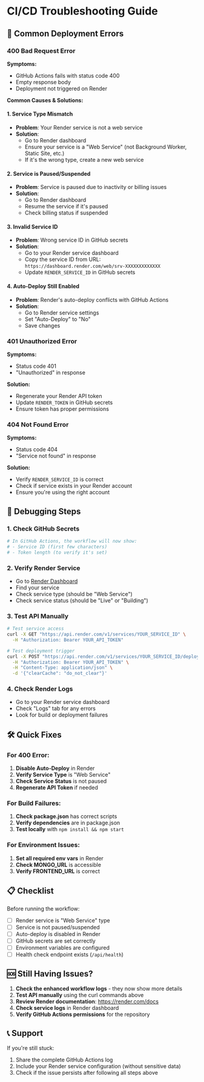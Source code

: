 # CI/CD Troubleshooting Guide

## 🚨 Common Deployment Errors

### 400 Bad Request Error

**Symptoms:**
- GitHub Actions fails with status code 400
- Empty response body
- Deployment not triggered on Render

**Common Causes & Solutions:**

#### 1. **Service Type Mismatch**
- **Problem**: Your Render service is not a web service
- **Solution**: 
  - Go to Render dashboard
  - Ensure your service is a "Web Service" (not Background Worker, Static Site, etc.)
  - If it's the wrong type, create a new web service

#### 2. **Service is Paused/Suspended**
- **Problem**: Service is paused due to inactivity or billing issues
- **Solution**:
  - Go to Render dashboard
  - Resume the service if it's paused
  - Check billing status if suspended

#### 3. **Invalid Service ID**
- **Problem**: Wrong service ID in GitHub secrets
- **Solution**:
  - Go to your Render service dashboard
  - Copy the service ID from URL: `https://dashboard.render.com/web/srv-XXXXXXXXXXXXX`
  - Update `RENDER_SERVICE_ID` in GitHub secrets

#### 4. **Auto-Deploy Still Enabled**
- **Problem**: Render's auto-deploy conflicts with GitHub Actions
- **Solution**:
  - Go to Render service settings
  - Set "Auto-Deploy" to "No"
  - Save changes

### 401 Unauthorized Error

**Symptoms:**
- Status code 401
- "Unauthorized" in response

**Solution:**
- Regenerate your Render API token
- Update `RENDER_TOKEN` in GitHub secrets
- Ensure token has proper permissions

### 404 Not Found Error

**Symptoms:**
- Status code 404
- "Service not found" in response

**Solution:**
- Verify `RENDER_SERVICE_ID` is correct
- Check if service exists in your Render account
- Ensure you're using the right account

## 🔧 Debugging Steps

### 1. **Check GitHub Secrets**
```bash
# In GitHub Actions, the workflow will now show:
# - Service ID (first few characters)
# - Token length (to verify it's set)
```

### 2. **Verify Render Service**
- Go to [Render Dashboard](https://dashboard.render.com/)
- Find your service
- Check service type (should be "Web Service")
- Check service status (should be "Live" or "Building")

### 3. **Test API Manually**
```bash
# Test service access
curl -X GET "https://api.render.com/v1/services/YOUR_SERVICE_ID" \
  -H "Authorization: Bearer YOUR_API_TOKEN"

# Test deployment trigger
curl -X POST "https://api.render.com/v1/services/YOUR_SERVICE_ID/deploys" \
  -H "Authorization: Bearer YOUR_API_TOKEN" \
  -H "Content-Type: application/json" \
  -d '{"clearCache": "do_not_clear"}'
```

### 4. **Check Render Logs**
- Go to your Render service dashboard
- Check "Logs" tab for any errors
- Look for build or deployment failures

## 🛠️ Quick Fixes

### For 400 Error:
1. **Disable Auto-Deploy** in Render
2. **Verify Service Type** is "Web Service"
3. **Check Service Status** is not paused
4. **Regenerate API Token** if needed

### For Build Failures:
1. **Check package.json** has correct scripts
2. **Verify dependencies** are in package.json
3. **Test locally** with `npm install && npm start`

### For Environment Issues:
1. **Set all required env vars** in Render
2. **Check MONGO_URL** is accessible
3. **Verify FRONTEND_URL** is correct

## 📋 Checklist

Before running the workflow:

- [ ] Render service is "Web Service" type
- [ ] Service is not paused/suspended
- [ ] Auto-deploy is disabled in Render
- [ ] GitHub secrets are set correctly
- [ ] Environment variables are configured
- [ ] Health check endpoint exists (`/api/health`)

## 🆘 Still Having Issues?

1. **Check the enhanced workflow logs** - they now show more details
2. **Test API manually** using the curl commands above
3. **Review Render documentation**: https://render.com/docs
4. **Check service logs** in Render dashboard
5. **Verify GitHub Actions permissions** for the repository

## 📞 Support

If you're still stuck:
1. Share the complete GitHub Actions log
2. Include your Render service configuration (without sensitive data)
3. Check if the issue persists after following all steps above 